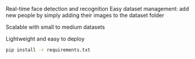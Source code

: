 Real-time face detection and recognition
Easy dataset management: add new people by simply adding their images to the dataset folder

Scalable with small to medium datasets

Lightweight and easy to deploy

```bash
pip install -r requirements.txt


